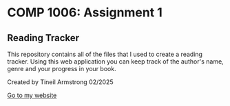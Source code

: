 <h1>COMP 1006: Assignment 1</h1>
<h2>Reading Tracker</h2>
<p>This repository contains all of the files that I used to create a reading tracker. Using this web application you can keep track of the author's name, genre and your progress in your book.</p>
<p>Created by Tineil Armstrong 02/2025</p>
<a href="https://lamp.computerstudi.es/~Tineil200299153/assignment_01/index.php" title="Reading Tracker">Go to my website</a>
